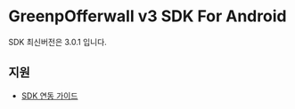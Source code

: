 # GreenpOfferwall v3 SDK For Android
SDK 최신버전은 3.0.1 입니다.
## 지원
- [SDK 연동 가이드](https://github.com/adbcsdk/GreenpOfferwall/wiki/Greenp-Offerwall-v3-%EC%97%B0%EB%8F%99%EA%B0%80%EC%9D%B4%EB%93%9C)
